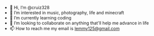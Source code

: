 - 👋 Hi, I’m @cruiz328
- 👀 I’m interested in music, photography, life and minecraft
- 🌱 I’m currently learning coding
- 💞️ I’m looking to collaborate on anything that'll help me advance in life
- 📫 How to reach me my email is lemmy125@gmail.com

<!---
cruiz328/cruiz328 is a ✨ special ✨ repository because its `README.md` (this file) appears on your GitHub profile.
You can click the Preview link to take a look at your changes.
--->
